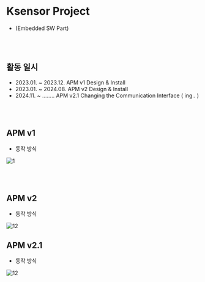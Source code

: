 # Ksensor Project 
- (Embedded SW Part)

<br><br>

## 활동 일시
- 2023.01. ~ 2023.12. APM v1 Design & Install
- 2023.01. ~ 2024.08. APM v2 Design & Install
- 2024.11. ~ ........ APM v2.1 Changing the Communication Interface ( ing.. )

<br><br>

## APM v1 
- 동작 방식

![1](https://github.com/user-attachments/assets/1fd18a3e-f008-4759-9f86-6cffa4fc22be)

<br><br>

## APM v2
- 동작 방식

![12](https://github.com/user-attachments/assets/e6e607d1-1e9d-4709-b397-4db3f631d288)


## APM v2.1
- 동작 방식

![12](https://github.com/user-attachments/assets/e6e607d1-1e9d-4709-b397-4db3f631d288)

